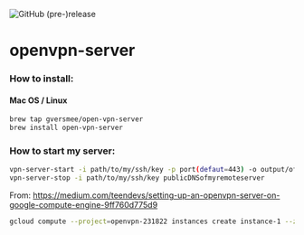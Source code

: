 ![GitHub (pre-)release](https://img.shields.io/github/release-pre/gversmee/openvpn-server.svg)

# openvpn-server

### How to install:
#### Mac OS / Linux

``` bash
brew tap gversmee/open-vpn-server
brew install open-vpn-server
```

### How to start my server:
``` bash
vpn-server-start -i path/to/my/ssh/key -p port(defaut=443) -o output/of/the/config/file publicDNSofmyremoteserver
vpn-server-stop -i path/to/my/ssh/key publicDNSofmyremoteserver
```





From: https://medium.com/teendevs/setting-up-an-openvpn-server-on-google-compute-engine-9ff760d775d9

``` bash
gcloud compute --project=openvpn-231822 instances create instance-1 --zone=us-east1-b --machine-type=f1-micro --subnet=default --network-tier=PREMIUM --can-ip-forward --maintenance-policy=MIGRATE --service-account=946316501079-compute@developer.gserviceaccount.com --scopes=https://www.googleapis.com/auth/devstorage.read_only,https://www.googleapis.com/auth/logging.write,https://www.googleapis.com/auth/monitoring.write,https://www.googleapis.com/auth/servicecontrol,https://www.googleapis.com/auth/service.management.readonly,https://www.googleapis.com/auth/trace.append --tags=https-server --image=cos-stable-72-11316-136-0 --image-project=cos-cloud --boot-disk-size=10GB --boot-disk-type=pd-standard --boot-disk-device-name=instance-1
```

